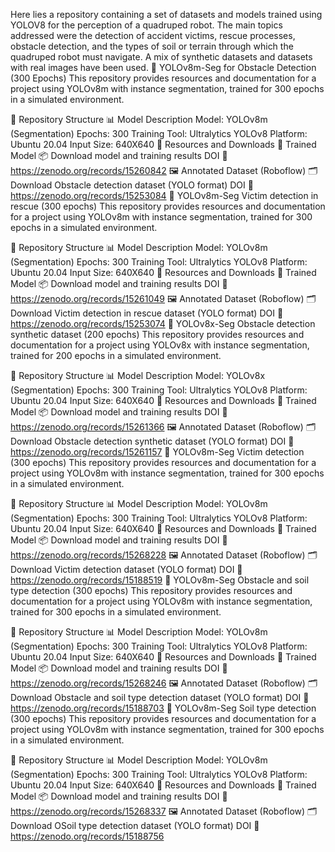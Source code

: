 Here lies a repository containing a set of datasets and models trained using YOLOV8 for the perception of a quadruped robot. The main topics addressed were the detection of accident victims, rescue processes, obstacle detection, and the types of soil or terrain through which the quadruped robot must navigate. A mix of synthetic datasets and datasets with real images have been used.
🧠 YOLOv8m-Seg for Obstacle Detection (300 Epochs)
This repository provides resources and documentation for a project using YOLOv8m with instance segmentation, trained for 300 epochs in a simulated environment.

📁 Repository Structure
📊 Model Description
Model: YOLOv8m (Segmentation)
Epochs: 300
Training Tool: Ultralytics YOLOv8
Platform: Ubuntu 20.04
Input Size: 640X640
🔗 Resources and Downloads
🧠 Trained Model
📦 Download model and training results
DOI 🔗 https://zenodo.org/records/15260842
🖼️ Annotated Dataset (Roboflow)
🗂️ Download Obstacle detection dataset (YOLO format)
DOI 🔗 https://zenodo.org/records/15253084
🧠 YOLOv8m-Seg Victim detection in rescue (300 epochs)
This repository provides resources and documentation for a project using YOLOv8m with instance segmentation, trained for 300 epochs in a simulated environment.

📁 Repository Structure
📊 Model Description
Model: YOLOv8m (Segmentation)
Epochs: 300
Training Tool: Ultralytics YOLOv8
Platform: Ubuntu 20.04
Input Size: 640X640
🔗 Resources and Downloads
🧠 Trained Model
📦 Download model and training results
DOI
🔗 https://zenodo.org/records/15261049
🖼️ Annotated Dataset (Roboflow)
🗂️ Download Victim detection in rescue dataset (YOLO format)
DOI 🔗 https://zenodo.org/records/15253074
🧠 YOLOv8x-Seg Obstacle detection synthetic dataset (200 epochs)
This repository provides resources and documentation for a project using YOLOv8x with instance segmentation, trained for 200 epochs in a simulated environment.

📁 Repository Structure
📊 Model Description
Model: YOLOv8x (Segmentation)
Epochs: 300
Training Tool: Ultralytics YOLOv8
Platform: Ubuntu 20.04
Input Size: 640X640
🔗 Resources and Downloads
🧠 Trained Model
📦 Download model and training results
DOI 🔗 https://zenodo.org/records/15261366
🖼️ Annotated Dataset (Roboflow)
🗂️ Download Obstacle detection synthetic dataset (YOLO format)
DOI 🔗 https://zenodo.org/records/15261157
🧠 YOLOv8m-Seg Victim detection (300 epochs)
This repository provides resources and documentation for a project using YOLOv8m with instance segmentation, trained for 300 epochs in a simulated environment.

📁 Repository Structure
📊 Model Description
Model: YOLOv8m (Segmentation)
Epochs: 300
Training Tool: Ultralytics YOLOv8
Platform: Ubuntu 20.04
Input Size: 640X640
🔗 Resources and Downloads
🧠 Trained Model
📦 Download model and training results
DOI 🔗 https://zenodo.org/records/15268228
🖼️ Annotated Dataset (Roboflow)
🗂️ Download Victim detection dataset (YOLO format)
DOI 🔗 https://zenodo.org/records/15188519
🧠 YOLOv8m-Seg Obstacle and soil type detection (300 epochs)
This repository provides resources and documentation for a project using YOLOv8m with instance segmentation, trained for 300 epochs in a simulated environment.

📁 Repository Structure
📊 Model Description
Model: YOLOv8m (Segmentation)
Epochs: 300
Training Tool: Ultralytics YOLOv8
Platform: Ubuntu 20.04
Input Size: 640X640
🔗 Resources and Downloads
🧠 Trained Model
📦 Download model and training results
DOI 🔗 https://zenodo.org/records/15268246
🖼️ Annotated Dataset (Roboflow)
🗂️ Download Obstacle and soil type detection dataset (YOLO format)
DOI 🔗 https://zenodo.org/records/15188703
🧠 YOLOv8m-Seg Soil type detection (300 epochs)
This repository provides resources and documentation for a project using YOLOv8m with instance segmentation, trained for 300 epochs in a simulated environment.

📁 Repository Structure
📊 Model Description
Model: YOLOv8m (Segmentation)
Epochs: 300
Training Tool: Ultralytics YOLOv8
Platform: Ubuntu 20.04
Input Size: 640X640
🔗 Resources and Downloads
🧠 Trained Model
📦 Download model and training results
DOI 🔗 https://zenodo.org/records/15268337
🖼️ Annotated Dataset (Roboflow)
🗂️ Download OSoil type detection dataset (YOLO format)
DOI 🔗 https://zenodo.org/records/15188756

